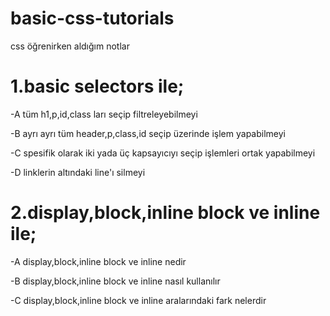 # basic-css-tutorials
css öğrenirken aldığım notlar
# 1.basic selectors ile;
-A tüm h1,p,id,class ları seçip filtreleyebilmeyi

-B ayrı ayrı tüm header,p,class,id seçip üzerinde işlem yapabilmeyi

-C spesifik olarak iki yada üç kapsayıcıyı seçip işlemleri ortak yapabilmeyi

-D linklerin altındaki line'ı silmeyi

# 2.display,block,inline block ve inline ile;
-A display,block,inline block ve inline nedir 

-B display,block,inline block ve inline nasıl kullanılır 

-C display,block,inline block ve inline aralarındaki fark nelerdir

